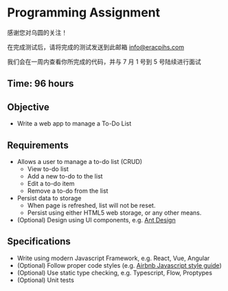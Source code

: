 # Programming Assignment

感谢您对乌圆的关注！

在完成测试后，请将完成的测试发送到此邮箱 info@eracpihs.com

我们会在一周内查看你所完成的代码，并与 7 月 1 号到 5 号陆续进行面试

## Time: 96 hours

## Objective

- Write a web app to manage a To-Do List

## Requirements

- Allows a user to manage a to-do list (CRUD)
  - View to-do list
  - Add a new to-do to the list
  - Edit a to-do item
  - Remove a to-do from the list
- Persist data to storage
  - When page is refreshed, list will not be reset.
  - Persist using either HTML5 web storage, or any other means.
- (Optional) Design using UI components, e.g. [Ant Design](https://ant.design/index-cn)

## Specifications

- Write using modern Javascript Framework, e.g. React, Vue, Angular
- (Optional) Follow proper code styles (e.g. [Airbnb Javascript style guide](https://github.com/lin-123/javascript))
- (Optional) Use static type checking, e.g. Typescript, Flow, Proptypes
- (Optional) Unit tests
